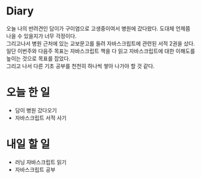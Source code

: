# Diary

오늘 나의 반려견인 담이가 구이염으로 고생중이여서 병원에 갔다왔다. 도대체 언제쯤 나을 수 있을지가 너무 걱정이다.<br/>
그리고나서 병원 근처에 있는 교보문고를 들려 자바스크립트에 관련된 서적 2권을 샀다.<br/> 
일단 이번주와 다음주 목표는 자바스크립트 책을 다 읽고 자바스크립트에 대한 이해도를 높이는 것으로 목표를 잡았다.<br/>
그리고 나서 다른 기초 공부를 천천히 하나씩 쌓아 나가야 할 것 같다.

# 오늘 한 일

* 담이 병원 갔다오기
* 자바스크립트 서적 사기

# 내일 할 일 
* 러닝 자바스크립트 읽기
* 자바스크립트 공부
